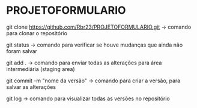 # PROJETOFORMULARIO

git clone https://github.com/Rbr23/PROJETOFORMULARIO.git -> comando para clonar o repositório

git status -> comando para verificar se houve mudanças que ainda não foram salvar

git add . -> comando para enviar todas as alterações para área intermediária (staging area)

git commit -m "nome da versão" -> comando para criar a versão, para salvar as alterações

git log -> comando para visualizar todas as versões no repositório
